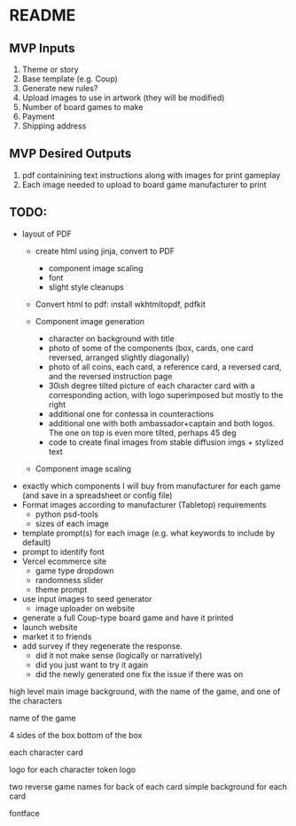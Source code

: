 # README

## MVP Inputs

1. Theme or story
1. Base template (e.g. Coup)
1. Generate new rules?
1. Upload images to use in artwork (they will be modified)
1. Number of board games to make
1. Payment
1. Shipping address

## MVP Desired Outputs

1. pdf containining text instructions along with images for print gameplay
1. Each image needed to upload to board game manufacturer to print

## TODO:

- layout of PDF
  - create html using jinja, convert to PDF
     * component image scaling
     * font
     * slight style cleanups
     
  - Convert html to pdf: install wkhtmltopdf, pdfkit
  - Component image generation
    - character on background with title
    - photo of some of the components (box, cards, one card reversed, arranged slightly diagonally)
    - photo of all coins, each card, a reference card, a reversed card, and the reversed instruction page
    - 30ish degree tilted picture of each character card with a corresponding action, with logo superimposed but mostly to the right
    - additional one for contessa in counteractions
    - additional one with both ambassador+captain and both logos. The one on top is even more tilted, perhaps 45 deg
    - code to create final images from stable diffusion imgs + stylized text
  - Component image scaling
- exactly which components I will buy from manufacturer for each game (and save in a spreadsheet or config file)
- Format images according to manufacturer (Tabletop) requirements
  - python psd-tools
  - sizes of each image
- template prompt(s) for each image (e.g. what keywords to include by default)
- prompt to identify font
- Vercel ecommerce site
  * game type dropdown
  * randomness slider
  * theme prompt
- use input images to seed generator
  * image uploader on website
- generate a full Coup-type board game and have it printed
- launch website
- market it to friends
- add survey if they regenerate the response.
  - did it not make sense (logically or narratively)
  * did you just want to try it again
  * did the newly generated one fix the issue if there was on

high level main image background, with the name of the game, and one of the characters

name of the game

4 sides of the box
bottom of the box

each character card

logo for each character
token logo

two reverse game names for back of each card
simple background for each card

fontface
